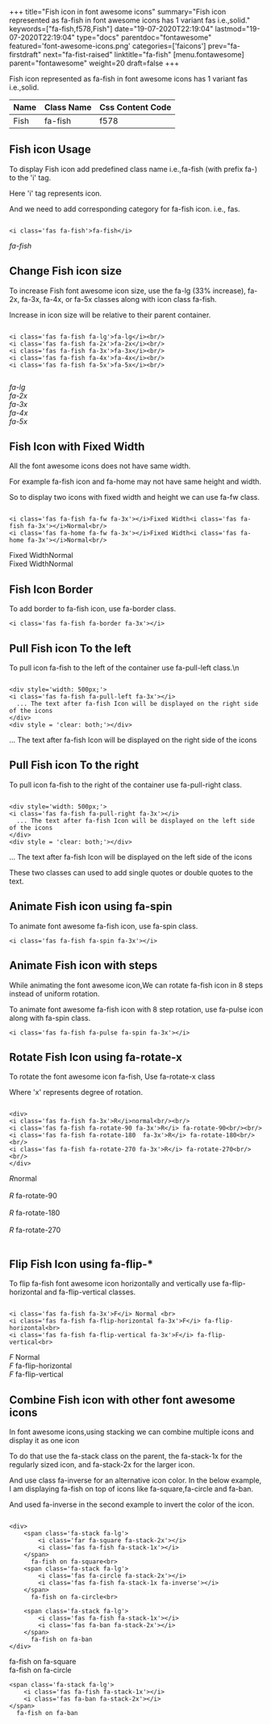 +++
title="Fish icon in font awesome icons"
summary="Fish icon represented as fa-fish in font awesome icons has 1 variant fas i.e.,solid."
keywords=["fa-fish,f578,Fish"]
date="19-07-2020T22:19:04"
lastmod="19-07-2020T22:19:04"
type="docs"
parentdoc="fontawesome"
featured='font-awesome-icons.png'
categories=['faicons']
prev="fa-firstdraft"
next="fa-fist-raised"
linktitle="fa-fish"
[menu.fontawesome]
parent="fontawesome"
weight=20
draft=false
+++


Fish icon represented as fa-fish in font awesome icons has 1 variant fas i.e.,solid.

<div class='table-responsive'><table class='table'><thead><tr><th>Name</th><th>Class Name</th><th>Css Content Code</th></tr></thead><tbody><tr><td>Fish</td><td>fa-fish</td><td>f578</td></tr></tbody></table></div>



## Fish icon Usage

To display Fish icon add predefined class name i.e.,fa-fish (with prefix fa-) to the 'i' tag.

Here 'i' tag represents icon.

And we need to add corresponding category for fa-fish icon. i.e., fas.


```

<i class='fas fa-fish'>fa-fish</i>
```

<i class='fas fa-fish'>fa-fish</i>




## Change Fish icon size
To increase Fish font awesome icon size, use the fa-lg (33% increase), fa-2x, fa-3x, fa-4x, or fa-5x classes along with icon class fa-fish.

Increase in icon size will be relative to their parent container. 

```

<i class='fas fa-fish fa-lg'>fa-lg</i><br/>
<i class='fas fa-fish fa-2x'>fa-2x</i><br/>
<i class='fas fa-fish fa-3x'>fa-3x</i><br/>
<i class='fas fa-fish fa-4x'>fa-4x</i><br/>
<i class='fas fa-fish fa-5x'>fa-5x</i><br/>
            
```

<i class='fas fa-fish fa-lg'>fa-lg</i><br/>
<i class='fas fa-fish fa-2x'>fa-2x</i><br/>
<i class='fas fa-fish fa-3x'>fa-3x</i><br/>
<i class='fas fa-fish fa-4x'>fa-4x</i><br/>
<i class='fas fa-fish fa-5x'>fa-5x</i><br/>
            



## Fish Icon with Fixed Width 

All the font awesome icons does not have same width.

For example fa-fish icon and fa-home may not have same height and width.

So to display two icons with fixed width and height we can use fa-fw class.


```

<i class='fas fa-fish fa-fw fa-3x'></i>Fixed Width<i class='fas fa-fish fa-3x'></i>Normal<br/>
<i class='fas fa-home fa-fw fa-3x'></i>Fixed Width<i class='fas fa-home fa-3x'></i>Normal<br/>
```

<i class='fas fa-fish fa-fw fa-3x'></i>Fixed Width<i class='fas fa-fish fa-3x'></i>Normal<br/>
<i class='fas fa-home fa-fw fa-3x'></i>Fixed Width<i class='fas fa-home fa-3x'></i>Normal<br/>



## Fish Icon Border 

To add border to fa-fish icon, use fa-border class.


```
<i class='fas fa-fish fa-border fa-3x'></i>

```
<i class='fas fa-fish fa-border fa-3x'></i>





## Pull Fish icon To the left

To pull icon fa-fish to the left of the container use fa-pull-left class.\n

```

<div style='width: 500px;'>
<i class='fas fa-fish fa-pull-left fa-3x'></i>
  ... The text after fa-fish Icon will be displayed on the right side of the icons
</div>
<div style = 'clear: both;'></div>
```

<div style='width: 500px;'>
<i class='fas fa-fish fa-pull-left fa-3x'></i>
  ... The text after fa-fish Icon will be displayed on the right side of the icons
</div>
<div style = 'clear: both;'></div>




## Pull Fish icon To the right
To pull icon fa-fish to the right of the container use fa-pull-right class.

```

<div style='width: 500px;'>
<i class='fas fa-fish fa-pull-right fa-3x'></i>
  ... The text after fa-fish Icon will be displayed on the left side of the icons
</div>
<div style = 'clear: both;'></div>
```

<div style='width: 500px;'>
<i class='fas fa-fish fa-pull-right fa-3x'></i>
  ... The text after fa-fish Icon will be displayed on the left side of the icons
</div>
<div style = 'clear: both;'></div>

These two classes can used to add single quotes or double quotes to the text.


## Animate Fish icon using fa-spin
To animate font awesome fa-fish icon, use fa-spin class.

```
<i class='fas fa-fish fa-spin fa-3x'></i>
```
<i class='fas fa-fish fa-spin fa-3x'></i>




## Animate Fish icon with steps
While animating the font awesome icon,We can rotate fa-fish icon in 8 steps instead of uniform rotation.

To animate font awesome fa-fish icon with 8 step rotation, use fa-pulse icon along with fa-spin class.


```
<i class='fas fa-fish fa-pulse fa-spin fa-3x'></i>

```
<i class='fas fa-fish fa-pulse fa-spin fa-3x'></i>





## Rotate Fish Icon using fa-rotate-x
To rotate the font awesome icon fa-fish, Use fa-rotate-x class

Where 'x' represents degree of rotation.


```

<div>
<i class='fas fa-fish fa-3x'>R</i>normal<br/><br/>
<i class='fas fa-fish fa-rotate-90 fa-3x'>R</i> fa-rotate-90<br/><br/> 
<i class='fas fa-fish fa-rotate-180  fa-3x'>R</i> fa-rotate-180<br/><br/> 
<i class='fas fa-fish fa-rotate-270 fa-3x'>R</i> fa-rotate-270<br/><br/>
</div>
```

<div>
<i class='fas fa-fish fa-3x'>R</i>normal<br/><br/>
<i class='fas fa-fish fa-rotate-90 fa-3x'>R</i> fa-rotate-90<br/><br/> 
<i class='fas fa-fish fa-rotate-180  fa-3x'>R</i> fa-rotate-180<br/><br/> 
<i class='fas fa-fish fa-rotate-270 fa-3x'>R</i> fa-rotate-270<br/><br/>
</div>




## Flip Fish Icon using fa-flip-*
To flip fa-fish font awesome icon horizontally and vertically use fa-flip-horizontal and fa-flip-vertical classes. 

```

<i class='fas fa-fish fa-3x'>F</i> Normal <br>
<i class='fas fa-fish fa-flip-horizontal fa-3x'>F</i> fa-flip-horizontal<br>
<i class='fas fa-fish fa-flip-vertical fa-3x'>F</i> fa-flip-vertical<br>
```

<i class='fas fa-fish fa-3x'>F</i> Normal <br>
<i class='fas fa-fish fa-flip-horizontal fa-3x'>F</i> fa-flip-horizontal<br>
<i class='fas fa-fish fa-flip-vertical fa-3x'>F</i> fa-flip-vertical<br>




## Combine Fish icon with other font awesome icons
In font awesome icons,using stacking we can combine multiple icons and display it as one icon 

To do that use the fa-stack class on the parent, the fa-stack-1x for the regularly sized icon, and fa-stack-2x for the larger icon.

And use class fa-inverse for an alternative icon color. 
In the below example, I am displaying fa-fish on top of icons like fa-square,fa-circle and fa-ban.

And used fa-inverse in the second example to invert the color of the icon.

```

<div>
    <span class='fa-stack fa-lg'>
        <i class='far fa-square fa-stack-2x'></i>
        <i class='fas fa-fish fa-stack-1x'></i>
    </span>
      fa-fish on fa-square<br>
    <span class='fa-stack fa-lg'>
        <i class='fas fa-circle fa-stack-2x'></i>
        <i class='fas fa-fish fa-stack-1x fa-inverse'></i>
    </span>
      fa-fish on fa-circle<br>

    <span class='fa-stack fa-lg'>
        <i class='fas fa-fish fa-stack-1x'></i>
        <i class='fas fa-ban fa-stack-2x'></i>
    </span>
      fa-fish on fa-ban
</div>
```

<div>
    <span class='fa-stack fa-lg'>
        <i class='far fa-square fa-stack-2x'></i>
        <i class='fas fa-fish fa-stack-1x'></i>
    </span>
      fa-fish on fa-square<br>
    <span class='fa-stack fa-lg'>
        <i class='fas fa-circle fa-stack-2x'></i>
        <i class='fas fa-fish fa-stack-1x fa-inverse'></i>
    </span>
      fa-fish on fa-circle<br>

    <span class='fa-stack fa-lg'>
        <i class='fas fa-fish fa-stack-1x'></i>
        <i class='fas fa-ban fa-stack-2x'></i>
    </span>
      fa-fish on fa-ban
</div>






